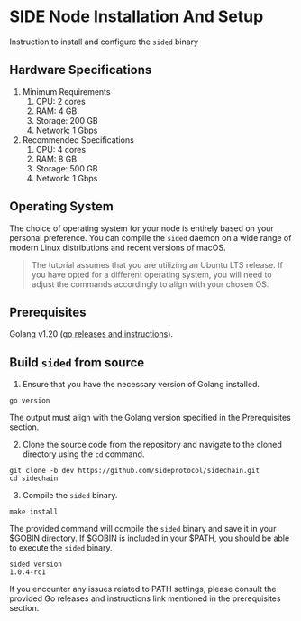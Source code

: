 # SIDE Node Installation And Setup

Instruction to install and configure the `sided` binary

## Hardware Specifications

1. Minimum Requirements
   1. CPU: 2 cores
   2. RAM: 4 GB
   3. Storage: 200 GB
   4. Network: 1 Gbps
2. Recommended Specifications
   1. CPU: 4 cores
   2. RAM: 8 GB
   3. Storage: 500 GB
   4. Network: 1 Gbps

## Operating System
The choice of operating system for your node is entirely based on your personal preference. You can compile the `sided` daemon on a wide range of modern Linux distributions and recent versions of macOS.
> The tutorial assumes that you are utilizing an Ubuntu LTS release. If you have opted for a different operating system, you will need to adjust the commands accordingly to align with your chosen OS.

## Prerequisites
Golang v1.20 ([go releases and instructions](https://go.dev/dl/)).

## Build `sided` from source
1. Ensure that you have the necessary version of Golang installed.
```
go version
```
The output must align with the Golang version specified in the Prerequisites section.

 2. Clone the source code from the repository and navigate to the cloned directory using the `cd` command.

```
git clone -b dev https://github.com/sideprotocol/sidechain.git
cd sidechain
```
 3. Compile the `sided` binary.

```
make install
```
The provided command will compile the `sided` binary and save it in your $GOBIN directory. If $GOBIN is included in your $PATH, you should be able to execute the `sided` binary.

```
sided version
1.0.4-rc1
```

If you encounter any issues related to PATH settings, please consult the provided Go releases and instructions link mentioned in the prerequisites section.
